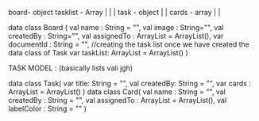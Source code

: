 board- object
  tasklist - Array
  |
  |
  |
    task - object
    |
    |
      cards - array
      |
      |

data class Board (
  val name : String = "",
  val image : String="",
  val createdBy : String="",
  val assignedTo : ArrayList<String> = ArrayList(),
  var documentId : String = "",
  //creating the task list once we have created the data class of Task
  var taskList: ArrayList<Task> = ArrayList()
)

TASK MODEL : (basically lists vali jgh)

data class Task(
    var title: String = "",
    val createdBy: String = "",
    var cards : ArrayList<Card> = ArrayList()
)
data class Card(
    val name : String = "",
    val createdBy : String = "",
    val assignedTo : ArrayList<String> = ArrayList(),
    val labelColor : String = ""
)